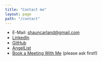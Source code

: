 ```yaml
---
title: "Contact me"
layout: page
path: "/contact"
---
```


- E-Mail: shauncarland@gmail.com
- [LinkedIn](http://www.linkedin.com/in/shauncarland)
- [GitHub](http://www.github.com/shaunlawrencecarland)
- [AngelList](https://angel.co/shaun-carland)
- [Book a Meeting With Me](http://calendly.com/shauncarland) (please ask first!)
